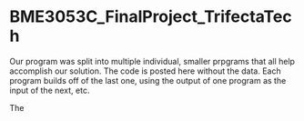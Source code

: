 # BME3053C_FinalProject_TrifectaTech

Our program was split into multiple individual, smaller prpgrams that all help accomplish our solution. 
The code is posted here without the data. Each program builds off of the last one, using the output of one program as the input of the next, etc.

The 
